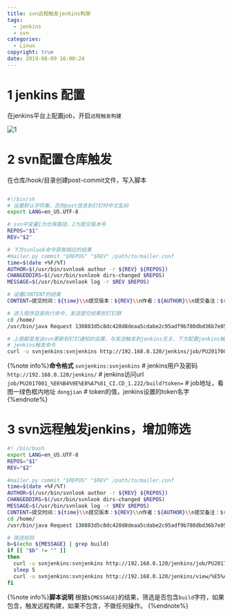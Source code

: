 ```yaml
---
title: svn远程触发jenkins构架
tags:
  - jenkins
  - svn
categories:
  - Linux
copyright: true
date: 2019-08-09 16:00:24
---
```

# 1 jenkins 配置
在jenkins平台上配置job，开启`远程触发构建`
<!--more-->
![1](1.jpg)
# 2 svn配置仓库触发
在仓库/hook/目录创建post-commit文件，写入脚本

``` bash

#!/bin/sh
# 设置默认字符集，否则post信息到钉钉时中文乱码
export LANG=en_US.UTF-8

# svn中变量1为仓库路径，2为提交版本号
REPOS="$1"
REV="$2"

# 下方svnlook命令获取相应的结果
#mailer.py commit "$REPOS" "$REV" /path/to/mailer.conf
time=$(date +%F/%T)
AUTHOR=$(/usr/bin/svnlook author -r ${REV} ${REPOS})
CHANGEDDIRS=$(/usr/bin/svnlook dirs-changed $REPOS)
MESSAGE=$(/usr/bin/svnlook log -r $REV $REPOS)

# 设置CONTENT的结果
CONTENT=提交时间：${time}\\n提交版本：${REV}\\n作者：${AUTHOR}\\n提交备注：${MESSAGE}\\n修改目录：${CHANGEDDIRS}

# 进入程序目录执行命令，发送提交结果到钉钉群
cd /home/
/usr/bin/java Request 130883d5c8dc420d8deaa5cdabe2c95adf9b780dbd36b7e0597277f13d1ddace $CONTENT

# 上面都是发送svn更新到钉钉通知的设置，与发送触发到jenkins无关，下方配置jenkins触发
# jenkins触发命令
curl -u svnjenkins:svnjenkins http://192.168.0.120/jenkins/job/PU2017001_%E6%B4%9E%E8%A7%81_CI.CD_1.222/build?token=dongjian
```
{%note info%}**命令格式**
`svnjenkins:svnjenkins`   # jenkins用户及密码
`http://192.168.0.120/jenkins/`    # jenkins访问url
`job/PU2017001_%E6%B4%9E%E8%A7%81_CI.CD_1.222/build?token=`  # job地址，看图一绿色框内地址
`dongjian`   # token的值，jenkins设置的token名字
{%endnote%}
# 3 svn远程触发jenkins，增加筛选

``` bash
#! /bin/bash
export LANG=en_US.UTF-8
REPOS="$1"
REV="$2"

#mailer.py commit "$REPOS" "$REV" /path/to/mailer.conf
time=$(date +%F/%T)
AUTHOR=$(/usr/bin/svnlook author -r ${REV} ${REPOS})
CHANGEDDIRS=$(/usr/bin/svnlook dirs-changed $REPOS)
MESSAGE=$(/usr/bin/svnlook log -r $REV $REPOS)
CONTENT=提交时间：${time}\\n提交版本：${REV}\\n作者：${AUTHOR}\\n提交备注：${MESSAGE}\\n修改目录：${CHANGEDDIRS}
cd /home/
/usr/bin/java Request 130883d5c8dc420d8deaa5cdabe2c95adf9b780dbd36b7e0597277f13d1ddace $CONTENT

# 筛选规则
b=$(echo ${MESSAGE} | grep build)
if [[ "$b" != "" ]]
then
  curl -u svnjenkins:svnjenkins http://192.168.0.120/jenkins/job/PU2017001_%E6%B4%9E%E8%A7%81_CI.CD_1.222/build?token=dongjian
  sleep 5
  curl -u svnjenkins:svnjenkins http://192.168.0.120/jenkins/view/%E5%AE%A1%E6%9F%A5js/job/PU2017001_dongjian_js/build?token=dongjian
fi
```
{%note info%}**脚本说明**
根据`${MESSAGE}`的结果，筛选是否包含`build`字符，如果包含，触发远程构建，如果不包含，不做任何操作。
{%endnote%}